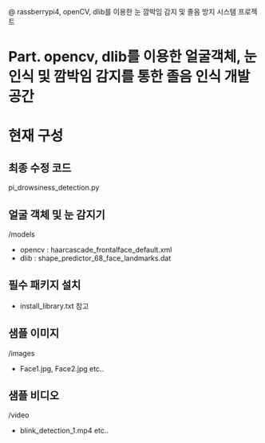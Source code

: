 @ rassberrypi4, openCV, dlib를 이용한 눈 깜박임 감지 및 졸음 방지 시스템 프로젝트
# Part. opencv, dlib를 이용한 얼굴객체, 눈 인식 및 깜박임 감지를 통한 졸음 인식 개발 공간

# 현재 구성 

## 최종 수정 코드
pi_drowsiness_detection.py

## 얼굴 객체 및 눈 감지기
/models
- opencv : haarcascade_frontalface_default.xml
- dlib : shape_predictor_68_face_landmarks.dat

## 필수 패키지 설치
- install_library.txt 참고

## 샘플 이미지
/images
- Face1.jpg, Face2.jpg etc..

## 샘플 비디오
/video
- blink_detection_1.mp4 etc..

